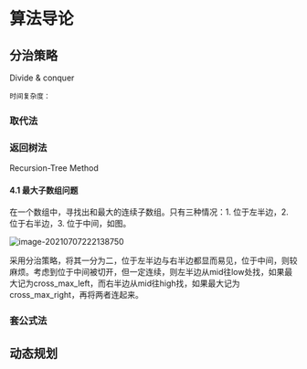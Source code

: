 # 算法导论

## 分治策略

Divide & conquer

```
时间复杂度：
```

### 取代法

### 返回树法

Recursion-Tree Method

#### 4.1 最大子数组问题

在一个数组中，寻找出和最大的连续子数组。只有三种情况：1. 位于左半边，2. 位于右半边，3. 位于中间，如图。

![image-20210707222138750](C:\Users\weitao\AppData\Roaming\Typora\typora-user-images\image-20210707222138750.png)

采用分治策略，将其一分为二，位于左半边与右半边都显而易见，位于中间，则较麻烦。考虑到位于中间被切开，但一定连续，则左半边从mid往low处找，如果最大记为cross_max_left，而右半边从mid往high找，如果最大记为cross_max_right，再将两者连起来。

### 套公式法

## 动态规划

